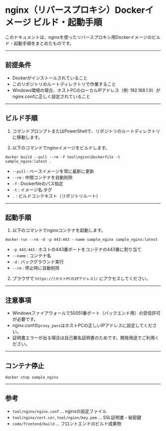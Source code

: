 # nginx（リバースプロキシ）Dockerイメージ ビルド・起動手順

このドキュメントは、nginxを使ったリバースプロキシ用Dockerイメージのビルド・起動手順をまとめたものです。

---

## 前提条件
- Dockerがインストールされていること
- このリポジトリのルートディレクトリで作業すること
- Windows環境の場合、ホストPCのローカルIPアドレス（例: 192.168.1.9）がnginx.confに正しく設定されていること

---

## ビルド手順

1. コマンドプロンプトまたはPowerShellで、リポジトリのルートディレクトリに移動します。

2. 以下のコマンドでnginxイメージをビルドします。

```
docker build --pull --rm -f tool\nginx\Dockerfile -t sample_nginx:latest .
```

- `--pull` : ベースイメージを常に最新に更新
- `--rm`   : 中間コンテナを自動削除
- `-f`     : Dockerfileのパス指定
- `-t`     : イメージ名:タグ
- `.`      : ビルドコンテキスト（リポジトリルート）

---

## 起動手順

1. 以下のコマンドでnginxコンテナを起動します。

```
docker run --rm -d -p 443:443 --name sample_nginx sample_nginx:latest
```

- `-p 443:443` : ホストの443番ポートをコンテナの443番に割り当て
- `--name`     : コンテナ名
- `-d`         : バックグラウンド実行
- `--rm`       : 停止時に自動削除

2. ブラウザで `https://[ホストPCのIPアドレス]/` にアクセスしてください。

---

## 注意事項
- Windowsファイアウォールで50051番ポート（バックエンド用）の受信許可が必要です。
- nginx.confの`proxy_pass`はホストPCの正しいIPアドレスに設定してください。
- 証明書エラーが出る場合は自己署名証明書のためです。開発用途でご利用ください。

---

## コンテナ停止

```
docker stop sample_nginx
```

---

## 参考
- `tool/nginx/nginx.conf` ... nginxの設定ファイル
- `tool/nginx/cert.cer`, `tool/nginx/key.pem` ... SSL証明書・秘密鍵
- `code/frontend/build` ... フロントエンドのビルド成果物
